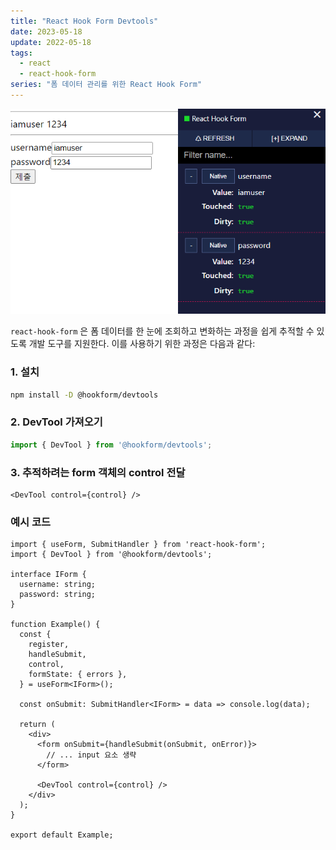 ```yaml
---
title: "React Hook Form Devtools"
date: 2023-05-18
update: 2022-05-18
tags:
  - react
  - react-hook-form
series: "폼 데이터 관리를 위한 React Hook Form"
---
```


![Devtools](./devtool.png)

`react-hook-form` 은 폼 데이터를 한 눈에 조회하고 변화하는 과정을 쉽게 추적할 수 있도록 개발 도구를 지원한다. 이를 사용하기 위한 과정은 다음과 같다:

### 1. 설치
```sh
npm install -D @hookform/devtools
```

### 2. DevTool 가져오기
```ts
import { DevTool } from '@hookform/devtools';
```

### 3. 추적하려는 form 객체의 control 전달
```tsx
<DevTool control={control} />
```

### 예시 코드
```tsx
import { useForm, SubmitHandler } from 'react-hook-form';
import { DevTool } from '@hookform/devtools';

interface IForm {
  username: string;
  password: string;
}

function Example() {
  const {
    register,
    handleSubmit,
    control,
    formState: { errors },
  } = useForm<IForm>();

  const onSubmit: SubmitHandler<IForm> = data => console.log(data);

  return (
    <div>
      <form onSubmit={handleSubmit(onSubmit, onError)}>
        // ... input 요소 생략
      </form>

      <DevTool control={control} />
    </div>
  );
}

export default Example;
```